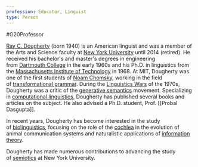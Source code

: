 ```yaml
---
profession: Educator, Linguist
type: Person
---
```

#G20Professor 

[Ray C. Dougherty](https://en.wikipedia.org/wiki/Ray_C._Dougherty) (born 1940) is an American linguist and was a member of the Arts and Science faculty at [New York University](https://en.wikipedia.org/wiki/New_York_University "New York University") until 2014 (retired). He received his bachelor's and master's degrees in engineering from [Dartmouth College](https://en.wikipedia.org/wiki/Dartmouth_College "Dartmouth College") in the early 1960s and his Ph.D. in linguistics from the [Massachusetts Institute of Technology](https://en.wikipedia.org/wiki/Massachusetts_Institute_of_Technology "Massachusetts Institute of Technology") in 1968. At MIT, Dougherty was one of the first students of [Noam Chomsky](https://en.wikipedia.org/wiki/Noam_Chomsky "Noam Chomsky"), working in the field of [transformational grammar](https://en.wikipedia.org/wiki/Transformational_grammar "Transformational grammar"). During the [Linguistics Wars](https://en.wikipedia.org/wiki/Linguistics_Wars "Linguistics Wars") of the 1970s, Dougherty was a critic of the [generative semantics](https://en.wikipedia.org/wiki/Generative_semantics "Generative semantics") movement. Specializing in [computational linguistics](https://en.wikipedia.org/wiki/Computational_linguistics "Computational linguistics"), Dougherty has published several books and articles on the subject. He also advised a Ph.D. student, Prof. [[Probal Dasgupta]].

In recent years, Dougherty has become interested in the study of [biolinguistics](https://en.wikipedia.org/wiki/Biolinguistics "Biolinguistics"), focusing on the role of the [cochlea](https://en.wikipedia.org/wiki/Cochlea "Cochlea") in the evolution of animal communication systems and naturalistic applications of [information theory](https://en.wikipedia.org/wiki/Information_theory "Information theory").

Dougherty has made numerous contributions to advancing the study of [semiotics](https://en.wikipedia.org/wiki/Semiotics "Semiotics") at New York University.